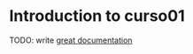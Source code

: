 # Introduction to curso01

TODO: write [great documentation](http://jacobian.org/writing/what-to-write/)
